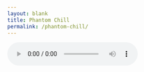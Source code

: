 ```yaml
---
layout: blank
title: Phantom Chill
permalink: /phantom-chill/
---
```

<div style="width:100%"><audio controls=""><source src="https://phantommedia.radioca.st/lofi" type="audio/ogg" preload=""></audio></div>